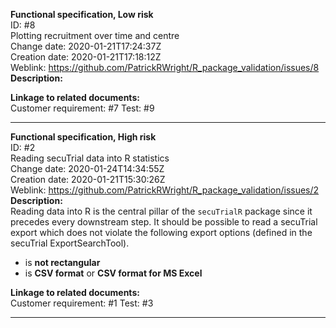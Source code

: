 **Functional specification, Low risk**  
ID: #8  
Plotting recruitment over time and centre  
Change date: 2020-01-21T17:24:37Z  
Creation date: 2020-01-21T17:18:12Z  
Weblink: https://github.com/PatrickRWright/R_package_validation/issues/8  
**Description:**  

**Linkage to related documents:**  
Customer requirement: #7 
Test: #9 



---
**Functional specification, High risk**  
ID: #2  
Reading secuTrial data into R statistics   
Change date: 2020-01-24T14:34:55Z  
Creation date: 2020-01-21T15:30:26Z  
Weblink: https://github.com/PatrickRWright/R_package_validation/issues/2  
**Description:**   
Reading data into R is the central pillar of the `secuTrialR` package since it precedes every downstream step. It should be possible to read a secuTrial export which does not violate the following export options (defined in the secuTrial ExportSearchTool).

* is **not rectangular**
* is **CSV format** or **CSV format for MS Excel**

**Linkage to related documents:**  
Customer requirement: #1 
Test: #3 

---
